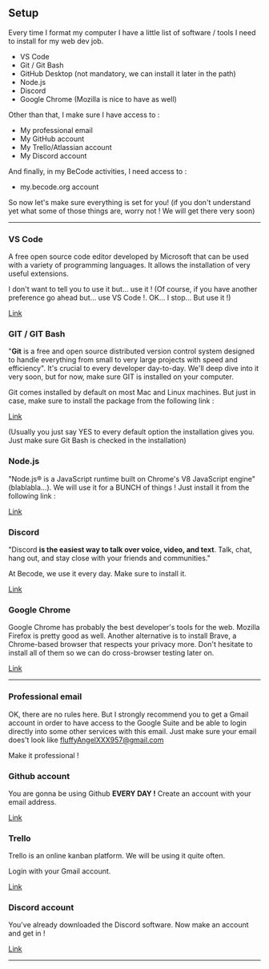 ## Setup

Every time I format my computer I have a little list of software / tools I need to install for my web dev job.

- VS Code
- Git / Git Bash
- GitHub Desktop (not mandatory, we can install it later in the path)
- Node.js
- Discord
- Google Chrome (Mozilla is nice to have as well)

Other than that, I make sure I have access to :

- My professional email
- My GitHub account
- My Trello/Atlassian account
- My Discord account

And finally, in my BeCode activities, I need access to :

- my.becode.org account

So now let's make sure everything is set for you! (if you don't understand yet what some of those things are, worry not ! We will get there very soon)

---

### VS Code

A free open source code editor developed by Microsoft that can be used with a variety of programming languages. It allows the installation of very useful extensions.

I don't want to tell you to use it but… use it ! (Of course, if you have another preference go ahead but… use VS Code !. OK… I stop… But use it !)

[Link](https://code.visualstudio.com/)

### GIT / GIT Bash

"**Git** is a free and open source distributed version control system designed to handle everything from small to very large projects with speed and efficiency". It's crucial to every developer day-to-day. We'll deep dive into it very soon, but for now, make sure GIT is installed on your computer.

Git comes installed by default on most Mac and Linux machines. But just in case, make sure to install the package from the following link :

[Link](https://git-scm.com/downloads)

(Usually you just say YES to every default option the installation gives you. Just make sure Git Bash is checked in the installation)

### Node.js

"Node.js® is a JavaScript runtime built on Chrome's V8 JavaScript engine" (blablabla…). We will use it for a BUNCH of things ! Just install it from the following link :

[Link](https://nodejs.org/en)

### Discord

"Discord **is the easiest way to talk over voice, video, and text**. Talk, chat, hang out, and stay close with your friends and communities."

At Becode, we use it every day. Make sure to install it.

[Link](https://discord.com/download)

### Google Chrome

Google Chrome has probably the best developer's tools for the web. Mozilla Firefox is pretty good as well. Another alternative is to install Brave, a Chrome-based browser that respects your privacy more. Don't hesitate to install all of them so we can do cross-browser testing later on.

[Link](https://www.google.com/intl/en_uk/chrome/)

---

### Professional email

OK, there are no rules here. But I strongly recommend you to get a Gmail account in order to have access to the Google Suite and be able to login directly into some other services with this email. Just make sure your email does't look like fluffyAngelXXX957@gmail.com

Make it professional !

### Github account

You are gonna be using Github **EVERY DAY !** Create an account with your email address.

[Link](https://github.com/)

### Trello

Trello is an online kanban platform. We will be using it quite often.

Login with your Gmail account.

[Link](https://trello.com/)

### Discord account

You've already downloaded the Discord software. Now make an account and get in !

[Link](https://discord.com/register)

---
